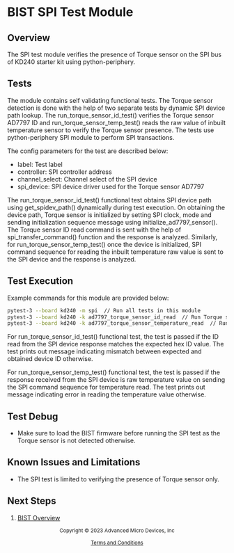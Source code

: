 ﻿# BIST SPI Test Module

## Overview

The SPI test module verifies the presence of Torque sensor on the SPI bus of
KD240 starter kit using python-periphery.

## Tests

The module contains self validating functional tests. The Torque sensor detection is
done with the help of two separate tests by dynamic SPI device path lookup. The
run_torque_sensor_id_test() verifies the Torque sensor AD7797 ID and run_torque_sensor_temp_test()
reads the raw value of inbuilt temperature sensor to verify the Torque sensor presence. The tests
use python-periphery SPI module to perform SPI transactions.

The config parameters for the test are described below:

* label: Test label
* controller: SPI controller address
* channel_select: Channel select of the SPI device
* spi_device: SPI device driver used for the Torque sensor AD7797

The run_torque_sensor_id_test() functional test obtains SPI device path using get_spidev_path()
dynamically during test execution. On obtaining the device path, Torque sensor is initialized by
setting SPI clock, mode and sending initialization sequence message using initialize_ad7797_sensor().
The Torque sensor ID read command is sent with the help of spi_transfer_command() function and the response
is analyzed. Similarly, for run_torque_sensor_temp_test() once the device is initialized, SPI command
sequence for reading the inbuilt temperature raw value is sent to the SPI device and the response is analyzed. 

## Test Execution

Example commands for this module are provided below:

```bash
pytest-3 --board kd240 -m spi  // Run all tests in this module
pytest-3 --board kd240 -k ad7797_torque_sensor_id_read  // Run Torque sensor ID read test
pytest-3 --board kd240 -k ad7797_torque_sensor_temperature_read  // Run Torque sensor temperature read test
```

For run_torque_sensor_id_test() functional test, the test is passed if the ID read from the SPI device response
matches the expected hex ID value. The test prints out message indicating mismatch between expected and obtained
device ID otherwise.

For run_torque_sensor_temp_test() functional test, the test is passed if the response received from the SPI
device is raw temperature value on sending the SPI command sequence for temperature read. The test prints out
message indicating error in reading the temperature value otherwise.
 
## Test Debug

* Make sure to load the BIST firmware before running the SPI test as the Torque sensor is not detected otherwise.

## Known Issues and Limitations

* The SPI test is limited to verifying the presence of Torque sensor only.

## Next Steps

1. [BIST Overview](../overview)


<p class="sphinxhide" align="center"><sub>Copyright © 2023 Advanced Micro Devices, Inc</sub></p>

<p class="sphinxhide" align="center"><sup><a href="https://www.amd.com/en/corporate/copyright">Terms and Conditions</a></sup></p>
